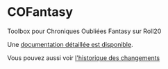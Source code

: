 # COFantasy
Toolbox pour Chroniques Oubliées Fantasy sur Roll20

Une [documentation détaillée est disponible](https://htmlpreview.github.io/?https://github.com/Ulty/COFantasy/blob/master/doc.html).

Vous pouvez aussi voir [l'historique des changements](ChangeLog.md)
